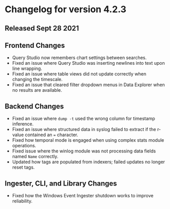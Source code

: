 # Changelog for version 4.2.3

## Released Sept 28 2021

## Frontend Changes
* Query Studio now remembers chart settings between searches.
* Fixed an issue where Query Studio was inserting newlines into text upon line wrapping.
* Fixed an issue where table views did not update correctly when changing the timescale.
* Fixed an issue that cleared filter dropdown menus in Data Explorer when no results are available.

## Backend Changes
* Fixed an issue where `dump -t` used the wrong column for timestamp inference.
* Fixed an issue where structured data in syslog failed to extract if the r-value contained an `=` character.
* Fixed how temporal mode is engaged when using complex stats module operations.
* Fixed issue where the winlog module was not processing data fields named `Name` correctly.
* Updated how tags are populated from indexers; failed updates no longer reset tags.

## Ingester, CLI, and Library Changes
* Fixed how the Windows Event Ingester shutdown works to improve reliability.


